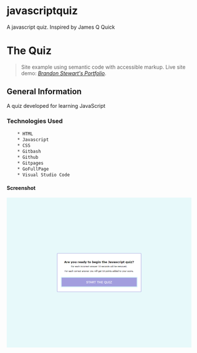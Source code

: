 # javascriptquiz

A javascript quiz.  Inspired by James Q Quick


# The Quiz
> Site example using semantic code with accessible markup.
> Live site demo: [_Brandon Stewart's Portfolio_](https://brandon-stewart-rgb.github.io/portfolio/). 

## General Information

A  quiz developed for learning JavaScript

### Technologies Used


        * HTML
        * Javascript
        * CSS
        * Gitbash
        * Github
        * Gitpages
        * GoFullPage
        * Visual Studio Code 

        



#### Screenshot
![Example screenshot](/screenshot.png) 

